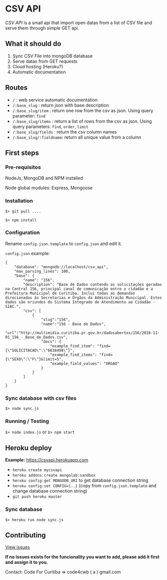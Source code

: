 # CSV API

*CSV API* is a small api that import open datas from a list of CSV file and serve them through simple GET api.

## What it should do

 1. Sync CSV File into mongoDB database
 2. Serve datas from GET requests
 3. Cloud hosting (Heroku?)
 4. Automatic documentation
 
## Routes

 - `/` : web service automatic documentation
 - `/:base_slug` : return json with base description
 - `/:base_slug/item` : return one row from the csv as json. Using query parameter: `find`
 - `/:base_slug/items` : return a list of rows from the csv as json. Using query parameters: `find`, `order`, `limit`
 - `/:base_slug/fields` : return the csv column names
 - `/:base_slug/:fieldname`: return all unique value from a column

## First steps

### Pre-requisitos

NodeJs, MongoDB and NPM installed

Node global modules: Express, Mongoose

### Installation

`$> git pull ....`

`$> npm install`

### Configuration

Rename `config.json.template` to `config.json` and edit it.

`config.json` example:
```
{
	"database": "mongodb://localhost/csv_api",
	"max_parsing_lines": 100,
	"base": {
		"name": "156",
		"description": "Base de Dados contendo as solicitações geradas na Central 156, principal canal de comunicação entre o cidadão e a Prefeitura Municipal de Curitiba. Inclui todas as demandas direcionadas às Secretarias e Órgãos da Administração Municipal. Estes dados são oriundos do Sistema Integrado de Atendimento ao Cidadão - SIAC.",
		"csv": [
			{
				"slug":"156",
				"name":"156 - Base de Dados",
				"url":"http://multimidia.curitiba.pr.gov.br/dadosabertos/156/2016-11-01_156_-_Base_de_Dados.csv",
				"docs": {
					"example_find_item": "find={\"SOLICITACAO\":\"6638498\"}",
					"example_find_items": "find={\"SEXO\":\"F\"}&limit=5",
					"example_field_values": "ORGAO"
				}
			}
		]
	}
}
```

### Sync database with csv files

`$> node sync.js`

### Running / Testing

`$> node index.js` or `$> npm start`

## Heroku deploy

**Example:** https://csvapi.herokuapp.com

 - `heroku create mycsvapi`
 - `heroku addons:create mongolab:sandbox`
 - `heroku config:get MONGODB_URI` to get database connection string
 - `heroku config:set CONFIG={..}` (copy from `config.json.template` and change database connection string)
 - `git push heroku master`
 
### Sync database
 
`$> heroku run node sync.js` 

## Contributing

[View issues](https://github.com/CodeForCuritiba/tows/issues)

**If no issues exists for the funcionality you want to add, please add it first and assign it to you.**

Contact: 
Code For Curitiba => code4cwb ( a ) gmail.com





